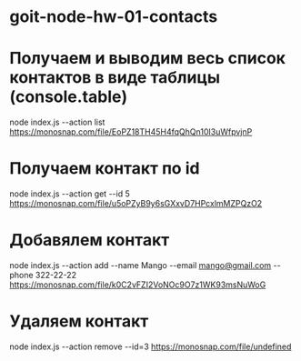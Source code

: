 # goit-node-hw-01-contacts

# Получаем и выводим весь список контактов в виде таблицы (console.table)
node index.js --action list
https://monosnap.com/file/EoPZ18TH45H4fqQhQn10I3uWfpvjnP

# Получаем контакт по id
node index.js --action get --id 5
https://monosnap.com/file/u5oPZyB9y6sGXxvD7HPcxlmMZPQzO2

# Добавялем контакт
node index.js --action add --name Mango --email mango@gmail.com --phone 322-22-22
https://monosnap.com/file/k0C2vFZI2VoNOc9O7z1WK93msNuWoG

# Удаляем контакт
node index.js --action remove --id=3
https://monosnap.com/file/undefined